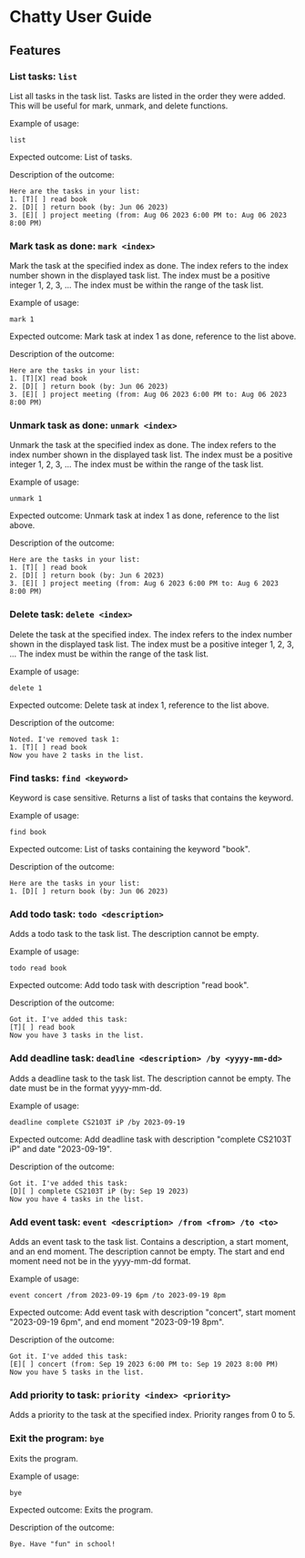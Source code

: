 # Chatty User Guide

## Features 

### List tasks: `list`

List all tasks in the task list. Tasks are listed in the order they were added. This will be useful for mark, unmark, and delete functions.

Example of usage: 

`list`

Expected outcome: List of tasks.

Description of the outcome:

```
Here are the tasks in your list:
1. [T][ ] read book
2. [D][ ] return book (by: Jun 06 2023)
3. [E][ ] project meeting (from: Aug 06 2023 6:00 PM to: Aug 06 2023 8:00 PM)
```

### Mark task as done: `mark <index>`

Mark the task at the specified index as done. The index refers to the index number shown in the displayed task list. The index must be a positive integer 1, 2, 3, ... The index must be within the range of the task list.

Example of usage: 

`mark 1`

Expected outcome: Mark task at index 1 as done, reference to the list above.

Description of the outcome:

```
Here are the tasks in your list:
1. [T][X] read book
2. [D][ ] return book (by: Jun 06 2023)
3. [E][ ] project meeting (from: Aug 06 2023 6:00 PM to: Aug 06 2023 8:00 PM)
```
### Unmark task as done: `unmark <index>`

Unmark the task at the specified index as done. The index refers to the index number shown in the displayed task list. The index must be a positive integer 1, 2, 3, ... The index must be within the range of the task list.

Example of usage: 

`unmark 1`

Expected outcome: Unmark task at index 1 as done, reference to the list above.

Description of the outcome:

```
Here are the tasks in your list:
1. [T][ ] read book
2. [D][ ] return book (by: Jun 6 2023)
3. [E][ ] project meeting (from: Aug 6 2023 6:00 PM to: Aug 6 2023 8:00 PM)
```

### Delete task: `delete <index>`

Delete the task at the specified index. The index refers to the index number shown in the displayed task list. The index must be a positive integer 1, 2, 3, ... The index must be within the range of the task list.

Example of usage: 

`delete 1`

Expected outcome: Delete task at index 1, reference to the list above.

Description of the outcome:

```
Noted. I've removed task 1:
1. [T][ ] read book
Now you have 2 tasks in the list.
```

### Find tasks: `find <keyword>`

Keyword is case sensitive. Returns a list of tasks that contains the keyword.

Example of usage: 

`find book`

Expected outcome: List of tasks containing the keyword "book".

Description of the outcome:

```
Here are the tasks in your list:
1. [D][ ] return book (by: Jun 06 2023)
```

### Add todo task: `todo <description>`

Adds a todo task to the task list. The description cannot be empty.

Example of usage:

`todo read book`

Expected outcome: Add todo task with description "read book".

Description of the outcome:

```
Got it. I've added this task:
[T][ ] read book
Now you have 3 tasks in the list.
```

### Add deadline task: `deadline <description> /by <yyyy-mm-dd>`

Adds a deadline task to the task list. The description cannot be empty. The date must be in the format yyyy-mm-dd.

Example of usage:

`deadline complete CS2103T iP /by 2023-09-19`

Expected outcome: Add deadline task with description "complete CS2103T iP" and date "2023-09-19".

Description of the outcome:

```
Got it. I've added this task:
[D][ ] complete CS2103T iP (by: Sep 19 2023)
Now you have 4 tasks in the list.
```

### Add event task: `event <description> /from <from> /to <to>`

Adds an event task to the task list. Contains a description, a start moment, and an end moment. The description cannot be empty. The start and end moment need not be in the yyyy-mm-dd format.

Example of usage:

`event concert /from 2023-09-19 6pm /to 2023-09-19 8pm`

Expected outcome: Add event task with description "concert", start moment "2023-09-19 6pm", and end moment "2023-09-19 8pm".

Description of the outcome:

```
Got it. I've added this task:
[E][ ] concert (from: Sep 19 2023 6:00 PM to: Sep 19 2023 8:00 PM)
Now you have 5 tasks in the list.
```

### Add priority to task: `priority <index> <priority>`

Adds a priority to the task at the specified index. Priority ranges from 0 to 5.


### Exit the program: `bye`

Exits the program.

Example of usage:

`bye`

Expected outcome: Exits the program.

Description of the outcome:

```
Bye. Have "fun" in school!
```